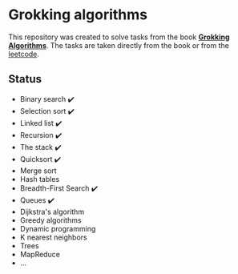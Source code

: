 # Grokking algorithms

This repository was created to solve tasks from the book **[Grokking Algorithms](https://www.manning.com/books/grokking-algorithms)**. The tasks are taken directly from the book or from the [leetcode](https://leetcode.com/).

## Status
- Binary search :heavy_check_mark:
- Selection sort :heavy_check_mark:
- Linked list :heavy_check_mark:
- Recursion :heavy_check_mark:
- The stack :heavy_check_mark:
- Quicksort :heavy_check_mark:
- Merge sort
- Hash tables
- Breadth-First Search :heavy_check_mark:
- Queues :heavy_check_mark:
- Dijkstra's algorithm
- Greedy algorithms
- Dynamic programming
- K nearest neighbors
- Trees
- MapReduce
- ...

